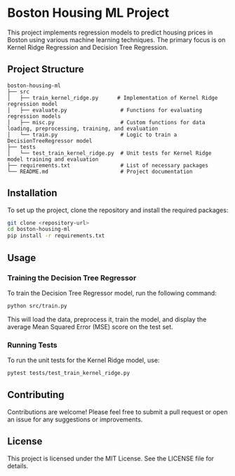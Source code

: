 # Boston Housing ML Project

This project implements regression models to predict housing prices in Boston using various machine learning techniques. The primary focus is on Kernel Ridge Regression and Decision Tree Regression.

## Project Structure

```
boston-housing-ml
├── src
│   ├── train_kernel_ridge.py      # Implementation of Kernel Ridge regression model
│   ├── evaluate.py                 # Functions for evaluating regression models
│   ├── misc.py                     # Custom functions for data loading, preprocessing, training, and evaluation
│   └── train.py                    # Logic to train a DecisionTreeRegressor model
├── tests
│   └── test_train_kernel_ridge.py  # Unit tests for Kernel Ridge model training and evaluation
├── requirements.txt                # List of necessary packages
└── README.md                       # Project documentation
```

## Installation

To set up the project, clone the repository and install the required packages:

```bash
git clone <repository-url>
cd boston-housing-ml
pip install -r requirements.txt
```

## Usage

### Training the Decision Tree Regressor

To train the Decision Tree Regressor model, run the following command:

```bash
python src/train.py
```

This will load the data, preprocess it, train the model, and display the average Mean Squared Error (MSE) score on the test set.

### Running Tests

To run the unit tests for the Kernel Ridge model, use:

```bash
pytest tests/test_train_kernel_ridge.py
```

## Contributing

Contributions are welcome! Please feel free to submit a pull request or open an issue for any suggestions or improvements.

## License

This project is licensed under the MIT License. See the LICENSE file for details.